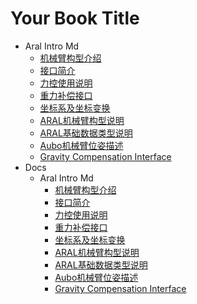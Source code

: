 # Your Book Title

- Aral Intro Md
  * [机械臂构型介绍](aral_intro_md/机械臂构型介绍.md)
  * [接口简介](aral_intro_md/接口简介.md)
  * [力控使用说明](aral_intro_md/力控使用说明.md)
  * [重力补偿接口](aral_intro_md/重力补偿接口.md)
  * [坐标系及坐标变换](aral_intro_md/坐标系及坐标变换.md)
  * [ARAL机械臂构型说明](aral_intro_md/ARAL机械臂构型说明.md)
  * [ARAL基础数据类型说明](aral_intro_md/ARAL基础数据类型说明.md)
  * [Aubo机械臂位姿描述](aral_intro_md/Aubo机械臂位姿描述.md)
  * [Gravity Compensation Interface](aral_intro_md/gravity_compensation_interface.md)
- Docs
  - Aral Intro Md
    * [机械臂构型介绍](docs/aral_intro_md/机械臂构型介绍.md)
    * [接口简介](docs/aral_intro_md/接口简介.md)
    * [力控使用说明](docs/aral_intro_md/力控使用说明.md)
    * [重力补偿接口](docs/aral_intro_md/重力补偿接口.md)
    * [坐标系及坐标变换](docs/aral_intro_md/坐标系及坐标变换.md)
    * [ARAL机械臂构型说明](docs/aral_intro_md/ARAL机械臂构型说明.md)
    * [ARAL基础数据类型说明](docs/aral_intro_md/ARAL基础数据类型说明.md)
    * [Aubo机械臂位姿描述](docs/aral_intro_md/Aubo机械臂位姿描述.md)
    * [Gravity Compensation Interface](docs/aral_intro_md/gravity_compensation_interface.md)
